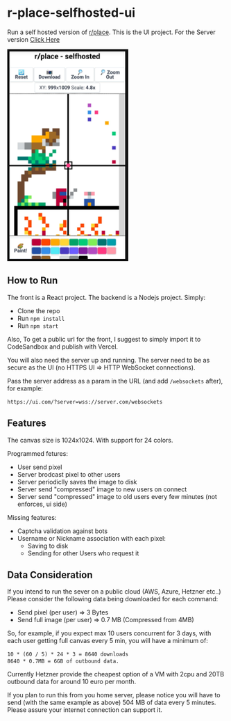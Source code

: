 # r-place-selfhosted-ui

Run a self hosted version of [r/place](https://www.reddit.com/r/place). This is the UI project. For the Server version [Click Here](https://github.com/yonixw/r-place-selfhosted-server)

![Example](public/readme_example.png)

## How to Run

The front is a React project. The backend is a Nodejs project. Simply:

- Clone the repo
- Run `npm install`
- Run `npm start`

Also, To get a public url for the front, I suggest to simply import it to CodeSandbox and publish with Vercel.

You will also need the server up and running. The server need to be as secure as the UI (no HTTPS UI => HTTP WebSocket connections).

Pass the server address as a param in the URL (and add `/websockets` after), for example:

```
https://ui.com/?server=wss://server.com/websockets
```

## Features

The canvas size is 1024x1024. With support for 24 colors.

Programmed fetures:

- User send pixel
- Server brodcast pixel to other users
- Server periodiclly saves the image to disk
- Server send "compressed" image to new users on connect
- Server send "compressed" image to old users every few minutes (not enforces, ui side)

Missing features:

- Captcha validation against bots
- Username or Nickname association with each pixel:
  - Saving to disk
  - Sending for other Users who request it

## Data Consideration

If you intend to run the sever on a public cloud (AWS, Azure, Hetzner etc..) Please consider the following data being downloaded for each command:

- Send pixel (per user) => 3 Bytes
- Send full image (per user) => 0.7 MB (Compressed from 4MB)

So, for example, if you expect max 10 users concurrent for 3 days, with
each user getting full canvas every 5 min, you will have a minimum of:

```
10 * (60 / 5) * 24 * 3 = 8640 downloads
8640 * 0.7MB = 6GB of outbound data.
```

Currently Hetzner provide the cheapest option of a VM with 2cpu and 20TB outbound data for around 10 euro per month.

If you plan to run this from you home server, please notice you will have to send (with the same example as above) 504 MB of data every 5 minutes. Please assure your internet connection can support it.
